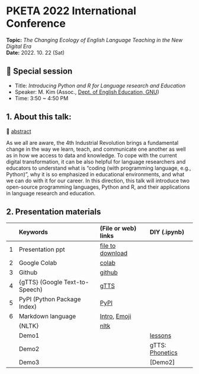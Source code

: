 # PKETA 2022 International Conference
**Topic:** _The Changing Ecology of English Language Teaching in the New Digital Era_  
**Date:** 2022. 10. 22 (Sat)


## 🔹 Special session
* Title: _Introducing Python and R for Language research and Education_
* Speaker: M. Kim (Assoc., [Dept. of English Education, GNU](https://englishedu.gnu.ac.kr/englishedu/main.do))
* Time: 3:50 ~ 4:50 PM

## 1. About this talk: 
🔎 [abstract](https://github.com/MK316/pketa22/blob/main/abstract.pdf)

As we all are aware, the 4th Industrial Revolution brings a fundamental change in the way we learn, teach, and communicate one another as well as in how we access to data and knowledge. To cope with the current digital transformation, it can be also helpful for language researchers and educators to understand what is “coding (with programming language, e.g., Python)”, why it is so emphasized in educational environments, and what we can do with it for our career. In this direction, this talk will introduce two open-source programming languages, Python and R, and their applications in language research and education.  

## 2. Presentation materials

| | Keywords  | (File or web) links  | DIY (.ipynb)  |
|:--:|:---|:---|:---|
|1 | Presentation ppt  | [file to download](https://github.com/MK316/pketa22/blob/main/data/pketa22_ss.pdf)  |   |
|2 | Google Colab  | [colab](https://colab.research.google.com/)  |   |
|3 | Github  | [github](https://github.com/)  |   |
|4 | {gTTS} (Google Text-to-Speech)  | [gTTS](https://pypi.org/project/gTTS/)  |   |
|5 | PyPI (Python Package Index)| [PyPI](https://pypi.org/) | |
|6| Markdown language | [Intro](https://colab.research.google.com/notebooks/markdown_guide.ipynb), [Emoji](https://gist.github.com/rxaviers/7360908) | |
| | {NLTK} | [nltk](https://www.nltk.org/)| | 
| | Demo1 | |[lessons](https://github.com/MK316/pketa22/blob/main/Demo_lessons.ipynb)|
| | Demo2 | |gTTS: [Phonetics](https://github.com/MK316/pketa22/blob/main/Demo_phonetics.ipynb)|
| | Demo3 | |[Demo2]|




